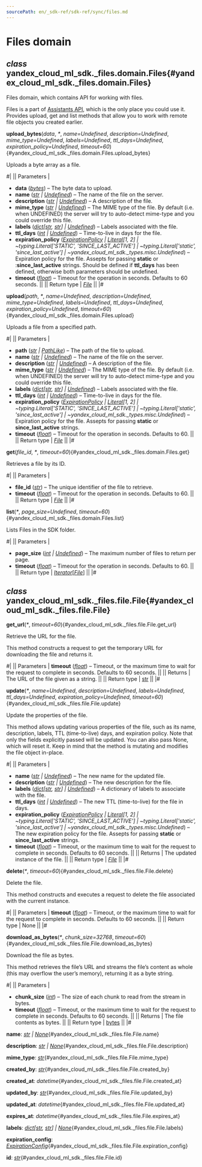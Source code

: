 ```yaml
---
sourcePath: en/_sdk-ref/sdk-ref/sync/files.md
---
```

# Files domain

## *class* yandex\_cloud\_ml\_sdk.\_files.domain.**Files**{#yandex_cloud_ml_sdk._files.domain.Files}

Files domain, which contains API for working with files.

Files is a part of [Assistants API](https://yandex.cloud/ru/docs/foundation-models/concepts/assistant), which is the only place you could use it. Provides upload, get and list methods that allow you to work with remote file objects you created earlier.

**upload\_bytes**(*data*, *<span title="Keyword-only parameters separator (PEP 3102)">\*</span>*, *name=Undefined*, *description=Undefined*, *mime\_type=Undefined*, *labels=Undefined*, *ttl\_days=Undefined*, *expiration\_policy=Undefined*, *timeout=60*){#yandex_cloud_ml_sdk._files.domain.Files.upload_bytes}

Uploads a byte array as a file.

#|
|| Parameters | 

- **data** ([*bytes*](https://docs.python.org/3/library/stdtypes.html#bytes)) – The byte data to upload.
- **name** ([*str*](https://docs.python.org/3/library/stdtypes.html#str) *\|* [*Undefined*](../types/other.md#yandex_cloud_ml_sdk._types.misc.Undefined)) – The name of the file on the server.
- **description** ([*str*](https://docs.python.org/3/library/stdtypes.html#str) *\|* [*Undefined*](../types/other.md#yandex_cloud_ml_sdk._types.misc.Undefined)) – A description of the file.
- **mime\_type** ([*str*](https://docs.python.org/3/library/stdtypes.html#str) *\|* [*Undefined*](../types/other.md#yandex_cloud_ml_sdk._types.misc.Undefined)) – The MIME type of the file. By default (i.e. when UNDEFINED) the server will try to auto-detect mime-type and you could override this file.
- **labels** ([*dict*](https://docs.python.org/3/library/stdtypes.html#dict)*[*[*str*](https://docs.python.org/3/library/stdtypes.html#str)*,* [*str*](https://docs.python.org/3/library/stdtypes.html#str)*] \|* [*Undefined*](../types/other.md#yandex_cloud_ml_sdk._types.misc.Undefined)) – Labels associated with the file.
- **ttl\_days** ([*int*](https://docs.python.org/3/library/functions.html#int) *\|* [*Undefined*](../types/other.md#yandex_cloud_ml_sdk._types.misc.Undefined)) – Time-to-live in days for the file.
- **expiration\_policy** ([*ExpirationPolicy*](../types/assistants.md#yandex_cloud_ml_sdk._types.expiration.ExpirationPolicy) *\|* [*Literal*](https://docs.python.org/3/library/typing.html#typing.Literal)*[1, 2] \| ~typing.Literal['STATIC', 'SINCE\_LAST\_ACTIVE'] \| ~typing.Literal['static', 'since\_last\_active'] \| ~yandex\_cloud\_ml\_sdk.\_types.misc.Undefined*) – Expiration policy for the file. Assepts for passing **static** or :**since\_last\_active** strings. Should be defined if **ttl\_days** has been defined, otherwise both parameters should be undefined.
- **timeout** ([*float*](https://docs.python.org/3/library/functions.html#float)) – Timeout for the operation in seconds. Defaults to 60 seconds. ||
|| Return type | [*File*](#yandex_cloud_ml_sdk._files.file.File) ||
|#

**upload**(*path*, *<span title="Keyword-only parameters separator (PEP 3102)">\*</span>*, *name=Undefined*, *description=Undefined*, *mime\_type=Undefined*, *labels=Undefined*, *ttl\_days=Undefined*, *expiration\_policy=Undefined*, *timeout=60*){#yandex_cloud_ml_sdk._files.domain.Files.upload}

Uploads a file from a specified path.

#|
|| Parameters | 

- **path** ([*str*](https://docs.python.org/3/library/stdtypes.html#str) *\|* [*PathLike*](https://docs.python.org/3/library/os.html#os.PathLike)) – The path of the file to upload.
- **name** ([*str*](https://docs.python.org/3/library/stdtypes.html#str) *\|* [*Undefined*](../types/other.md#yandex_cloud_ml_sdk._types.misc.Undefined)) – The name of the file on the server.
- **description** ([*str*](https://docs.python.org/3/library/stdtypes.html#str) *\|* [*Undefined*](../types/other.md#yandex_cloud_ml_sdk._types.misc.Undefined)) – A description of the file.
- **mime\_type** ([*str*](https://docs.python.org/3/library/stdtypes.html#str) *\|* [*Undefined*](../types/other.md#yandex_cloud_ml_sdk._types.misc.Undefined)) – The MIME type of the file. By default (i.e. when UNDEFINED) the server will try to auto-detect mime-type and you could override this file.
- **labels** ([*dict*](https://docs.python.org/3/library/stdtypes.html#dict)*[*[*str*](https://docs.python.org/3/library/stdtypes.html#str)*,* [*str*](https://docs.python.org/3/library/stdtypes.html#str)*] \|* [*Undefined*](../types/other.md#yandex_cloud_ml_sdk._types.misc.Undefined)) – Labels associated with the file.
- **ttl\_days** ([*int*](https://docs.python.org/3/library/functions.html#int) *\|* [*Undefined*](../types/other.md#yandex_cloud_ml_sdk._types.misc.Undefined)) – Time-to-live in days for the file.
- **expiration\_policy** ([*ExpirationPolicy*](../types/assistants.md#yandex_cloud_ml_sdk._types.expiration.ExpirationPolicy) *\|* [*Literal*](https://docs.python.org/3/library/typing.html#typing.Literal)*[1, 2] \| ~typing.Literal['STATIC', 'SINCE\_LAST\_ACTIVE'] \| ~typing.Literal['static', 'since\_last\_active'] \| ~yandex\_cloud\_ml\_sdk.\_types.misc.Undefined*) – Expiration policy for the file. Assepts for passing **static** or **since\_last\_active** strings.
- **timeout** ([*float*](https://docs.python.org/3/library/functions.html#float)) – Timeout for the operation in seconds. Defaults to 60. ||
|| Return type | [*File*](#yandex_cloud_ml_sdk._files.file.File) ||
|#

**get**(*file\_id*, *<span title="Keyword-only parameters separator (PEP 3102)">\*</span>*, *timeout=60*){#yandex_cloud_ml_sdk._files.domain.Files.get}

Retrieves a file by its ID.

#|
|| Parameters | 

- **file\_id** ([*str*](https://docs.python.org/3/library/stdtypes.html#str)) – The unique identifier of the file to retrieve.
- **timeout** ([*float*](https://docs.python.org/3/library/functions.html#float)) – Timeout for the operation in seconds. Defaults to 60. ||
|| Return type | [*File*](#yandex_cloud_ml_sdk._files.file.File) ||
|#

**list**(*<span title="Keyword-only parameters separator (PEP 3102)">\*</span>*, *page\_size=Undefined*, *timeout=60*){#yandex_cloud_ml_sdk._files.domain.Files.list}

Lists Files in the SDK folder.

#|
|| Parameters | 

- **page\_size** ([*int*](https://docs.python.org/3/library/functions.html#int) *\|* [*Undefined*](../types/other.md#yandex_cloud_ml_sdk._types.misc.Undefined)) – The maximum number of files to return per page.
- **timeout** ([*float*](https://docs.python.org/3/library/functions.html#float)) – Timeout for the operation in seconds. Defaults to 60. ||
|| Return type | [*Iterator*](https://docs.python.org/3/library/typing.html#typing.Iterator)[[*File*](#yandex_cloud_ml_sdk._files.file.File)] ||
|#

## *class* yandex\_cloud\_ml\_sdk.\_files.file.**File**{#yandex_cloud_ml_sdk._files.file.File}

**get\_url**(*<span title="Keyword-only parameters separator (PEP 3102)">\*</span>*, *timeout=60*){#yandex_cloud_ml_sdk._files.file.File.get_url}

Retrieve the URL for the file.

This method constructs a request to get the temporary URL for downloading the file and returns it.

#|
|| Parameters | **timeout** ([*float*](https://docs.python.org/3/library/functions.html#float)) – Timeout, or the maximum time to wait for the request to complete in seconds. Defaults to 60 seconds. ||
|| Returns | The URL of the file given as a string. ||
|| Return type | [str](https://docs.python.org/3/library/stdtypes.html#str) ||
|#

**update**(*<span title="Keyword-only parameters separator (PEP 3102)">\*</span>*, *name=Undefined*, *description=Undefined*, *labels=Undefined*, *ttl\_days=Undefined*, *expiration\_policy=Undefined*, *timeout=60*){#yandex_cloud_ml_sdk._files.file.File.update}

Update the properties of the file.

This method allows updating various properties of the file, such as its name, description, labels, TTL (time-to-live) days, and expiration policy. Note that only the fields explicitly passed will be updated. You can also pass None, which will reset it. Keep in mind that the method is mutating and modifies the file object in-place.

#|
|| Parameters | 

- **name** ([*str*](https://docs.python.org/3/library/stdtypes.html#str) *\|* [*Undefined*](../types/other.md#yandex_cloud_ml_sdk._types.misc.Undefined)) – The new name for the updated file.
- **description** ([*str*](https://docs.python.org/3/library/stdtypes.html#str) *\|* [*Undefined*](../types/other.md#yandex_cloud_ml_sdk._types.misc.Undefined)) – The new description for the file.
- **labels** ([*dict*](https://docs.python.org/3/library/stdtypes.html#dict)*[*[*str*](https://docs.python.org/3/library/stdtypes.html#str)*,* [*str*](https://docs.python.org/3/library/stdtypes.html#str)*] \|* [*Undefined*](../types/other.md#yandex_cloud_ml_sdk._types.misc.Undefined)) – A dictionary of labels to associate with the file.
- **ttl\_days** ([*int*](https://docs.python.org/3/library/functions.html#int) *\|* [*Undefined*](../types/other.md#yandex_cloud_ml_sdk._types.misc.Undefined)) – The new TTL (time-to-live) for the file in days.
- **expiration\_policy** ([*ExpirationPolicy*](../types/assistants.md#yandex_cloud_ml_sdk._types.expiration.ExpirationPolicy) *\|* [*Literal*](https://docs.python.org/3/library/typing.html#typing.Literal)*[1, 2] \| ~typing.Literal['STATIC', 'SINCE\_LAST\_ACTIVE'] \| ~typing.Literal['static', 'since\_last\_active'] \| ~yandex\_cloud\_ml\_sdk.\_types.misc.Undefined*) – The new expiration policy for the file. Assepts for passing **static** or **since\_last\_active** strings.
- **timeout** ([*float*](https://docs.python.org/3/library/functions.html#float)) – Timeout, or the maximum time to wait for the request to complete in seconds. Defaults to 60 seconds. ||
|| Returns | The updated instance of the file. ||
|| Return type | [*File*](#yandex_cloud_ml_sdk._files.file.File) ||
|#

**delete**(*<span title="Keyword-only parameters separator (PEP 3102)">\*</span>*, *timeout=60*){#yandex_cloud_ml_sdk._files.file.File.delete}

Delete the file.

This method constructs and executes a request to delete the file associated with the current instance.

#|
|| Parameters | **timeout** ([*float*](https://docs.python.org/3/library/functions.html#float)) – Timeout, or the maximum time to wait for the request to complete in seconds. Defaults to 60 seconds. ||
|| Return type | None ||
|#

**download\_as\_bytes**(*<span title="Keyword-only parameters separator (PEP 3102)">\*</span>*, *chunk\_size=32768*, *timeout=60*){#yandex_cloud_ml_sdk._files.file.File.download_as_bytes}

Download the file as bytes.

This method retrieves the file’s URL and streams the file’s content as whole (this may overflow the user’s memory), returning it as a byte string.

#|
|| Parameters | 

- **chunk\_size** ([*int*](https://docs.python.org/3/library/functions.html#int)) – The size of each chunk to read from the stream in bytes.
- **timeout** ([*float*](https://docs.python.org/3/library/functions.html#float)) – Timeout, or the maximum time to wait for the request to complete in seconds. Defaults to 60 seconds. ||
|| Returns | The file contents as bytes. ||
|| Return type | [bytes](https://docs.python.org/3/library/stdtypes.html#bytes) ||
|#

**name**\: *[str](https://docs.python.org/3/library/stdtypes.html#str) | [None](https://docs.python.org/3/library/constants.html#None)*{#yandex_cloud_ml_sdk._files.file.File.name}

**description**\: *[str](https://docs.python.org/3/library/stdtypes.html#str) | [None](https://docs.python.org/3/library/constants.html#None)*{#yandex_cloud_ml_sdk._files.file.File.description}

**mime\_type**\: *[str](https://docs.python.org/3/library/stdtypes.html#str)*{#yandex_cloud_ml_sdk._files.file.File.mime_type}

**created\_by**\: *[str](https://docs.python.org/3/library/stdtypes.html#str)*{#yandex_cloud_ml_sdk._files.file.File.created_by}

**created\_at**\: *datetime*{#yandex_cloud_ml_sdk._files.file.File.created_at}

**updated\_by**\: *[str](https://docs.python.org/3/library/stdtypes.html#str)*{#yandex_cloud_ml_sdk._files.file.File.updated_by}

**updated\_at**\: *datetime*{#yandex_cloud_ml_sdk._files.file.File.updated_at}

**expires\_at**\: *datetime*{#yandex_cloud_ml_sdk._files.file.File.expires_at}

**labels**\: *[dict](https://docs.python.org/3/library/stdtypes.html#dict)[[str](https://docs.python.org/3/library/stdtypes.html#str), [str](https://docs.python.org/3/library/stdtypes.html#str)] | [None](https://docs.python.org/3/library/constants.html#None)*{#yandex_cloud_ml_sdk._files.file.File.labels}

**expiration\_config**\: *[ExpirationConfig](../types/assistants.md#yandex_cloud_ml_sdk._types.expiration.ExpirationConfig)*{#yandex_cloud_ml_sdk._files.file.File.expiration_config}

**id**\: *[str](https://docs.python.org/3/library/stdtypes.html#str)*{#yandex_cloud_ml_sdk._files.file.File.id}